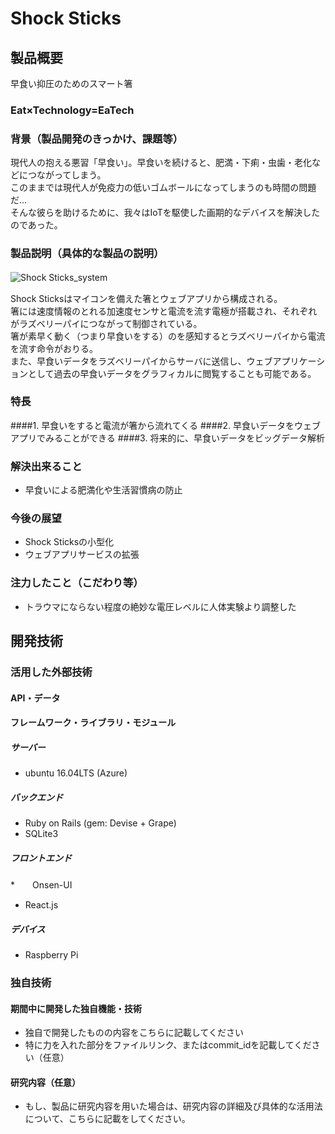 # Shock Sticks

## 製品概要
早食い抑圧のためのスマート箸

### Eat×Technology=EaTech

### 背景（製品開発のきっかけ、課題等）

現代人の抱える悪習「早食い」。早食いを続けると、肥満・下痢・虫歯・老化などにつながってしまう。  
このままでは現代人が免疫力の低いゴムボールになってしまうのも時間の問題だ...  
そんな彼らを助けるために、我々はIoTを駆使した画期的なデバイスを解決したのであった。

### 製品説明（具体的な製品の説明）

![Shock Sticks_system](http://ueqareer.net/wp-content/uploads/2016/10/Shock-Sticks-system-.png)　　

Shock Sticksはマイコンを備えた箸とウェブアプリから構成される。  
箸には速度情報のとれる加速度センサと電流を流す電極が搭載され、それぞれがラズベリーパイにつながって制御されている。  
箸が素早く動く（つまり早食いをする）のを感知するとラズベリーパイから電流を流す命令がおりる。  
また、早食いデータをラズベリーパイからサーバに送信し、ウェブアプリケーションとして過去の早食いデータをグラフィカルに閲覧することも可能である。

### 特長
####1. 早食いをすると電流が箸から流れてくる
####2. 早食いデータをウェブアプリでみることができる
####3. 将来的に、早食いデータをビッグデータ解析

### 解決出来ること

* 早食いによる肥満化や生活習慣病の防止

### 今後の展望

* Shock Sticksの小型化
* ウェブアプリサービスの拡張

### 注力したこと（こだわり等）
* トラウマにならない程度の絶妙な電圧レベルに人体実験より調整した

## 開発技術
### 活用した外部技術
#### API・データ

#### フレームワーク・ライブラリ・モジュール

##### サーバー
* ubuntu 16.04LTS (Azure)

##### バックエンド
* Ruby on Rails (gem: Devise + Grape)
* SQLite3

##### フロントエンド
*　　Onsen-UI
* React.js

##### デバイス
* Raspberry Pi

### 独自技術
#### 期間中に開発した独自機能・技術
* 独自で開発したものの内容をこちらに記載してください
* 特に力を入れた部分をファイルリンク、またはcommit_idを記載してください（任意）

#### 研究内容（任意）
* もし、製品に研究内容を用いた場合は、研究内容の詳細及び具体的な活用法について、こちらに記載をしてください。
